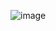 ![image](https://user-images.githubusercontent.com/97913101/196635320-61619069-b555-4dc0-8e38-33b940d25794.png)
